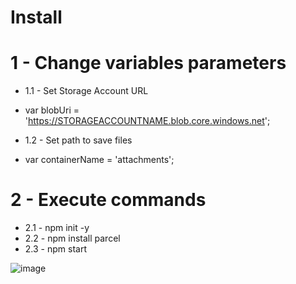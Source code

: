 # Install

# 1 - Change variables parameters

- 1.1 - Set Storage Account URL
- var blobUri = 'https://STORAGEACCOUNTNAME.blob.core.windows.net';

- 1.2 - Set path to save files
- var containerName = 'attachments';

# 2 - Execute commands
- 2.1 - npm init -y
- 2.2 - npm install parcel
- 2.3 - npm start


![image](https://user-images.githubusercontent.com/9369241/227539398-25761282-4926-42ea-9873-5c7b77758c8f.png)
